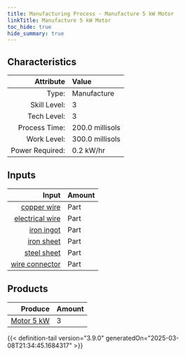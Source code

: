 ```yaml
---
title: Manufacturing Process - Manufacture 5 kW Motor
linkTitle: Manufacture 5 kW Motor
toc_hide: true
hide_summary: true
---
```

<!-- This is generated by the MarsSim HelpGenertor, do not edit. -->


## Characteristics

| Attribute      | Value |
|--------:|:------|
|Type:|Manufacture|
|Skill Level:|3|
|Tech Level:|3|
|Process Time:|200.0 millisols|
|Work Level:|300.0 millisols|
|Power Required:|0.2 kW/hr|

## Inputs

| Input      | Amount |
|--------:|:------|
|[copper wire](/docs/definitions/part/copper-wire)|Part|9|
|[electrical wire](/docs/definitions/part/electrical-wire)|Part|9|
|[iron ingot](/docs/definitions/part/iron-ingot)|Part|1|
|[iron sheet](/docs/definitions/part/iron-sheet)|Part|1|
|[steel sheet](/docs/definitions/part/steel-sheet)|Part|2|
|[wire connector](/docs/definitions/part/wire-connector)|Part|9|

## Products


| Produce      | Amount |
|--------:|:------|
|[Motor 5 kW](/docs/definitions/part/motor-5-kw)|3|



{{< definition-tail version="3.9.0" generatedOn="2025-03-08T21:34:45.1684317" >}}



